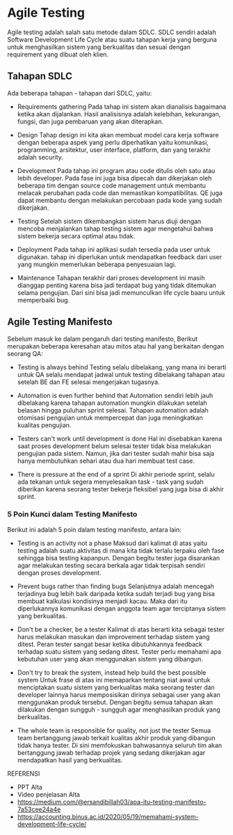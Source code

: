 # Agile Testing

Agile testing adalah salah satu metode dalam SDLC. SDLC sendiri adalah Software Development Life Cycle atau suatu tahapan kerja yang berguna untuk menghasilkan sistem yang berkualitas dan sesuai dengan requirement yang dibuat oleh klien.

## Tahapan SDLC

Ada beberapa tahapan - tahapan dari SDLC, yaitu:

- Requirements gathering
  Pada tahap ini sistem akan dianalisis bagaimana ketika akan dijalankan. Hasil analisisnya adalah kelebihan, kekurangan, fungsi, dan juga pembaruan yang akan diterapkan.

- Design
  Tahap design ini kita akan membuat model cara kerja software dengan beberapa aspek yang perlu diperhatikan yaitu komunikasi, programming, arsitektur, user interface, platform, dan yang terakhir adalah security.

- Development
  Pada tahap ini program atau code ditulis oleh satu atau lebih developer. Pada fase ini juga bisa dipecah dan dikerjakan oleh beberapa tim dengan source code management untuk membantu melacak perubahan pada code dan memastikan kompatibilitas. QE juga dapat membantu dengan melakukan percobaan pada kode yang sudah dikerjakan.

- Testing
  Setelah sistem dikembangkan sistem harus diuji dengan mencoba menjalankan tahap testing sistem agar mengetahui bahwa sistem bekerja secara optimal atau tidak.

- Deployment
  Pada tahap ini aplikasi sudah tersedia pada user untuk digunakan. tahap ini diperlukan untuk mendapatkan feedback dari user yang mungkin memerlukan beberapa penyesuaian lagi.

- Maintenance
  Tahapan terakhir dari proses development ini masih dianggap penting karena bisa jadi terdapat bug yang tidak ditemukan selama pengujian. Dari sini bisa jadi memunculkan life cycle baaru untuk memperbaiki bug.

## Agile Testing Manifesto

Sebelum masuk ke dalam pengaruh dari testing manifesto, Berikut merupakan beberapa keresahan atau mitos atau hal yang berkaitan dengan seorang QA:

- Testing is always behind
  Testing selalu dibelakang, yang mana ini berarti untuk QA selalu mendapat jadwal untuk testing dibelakang tahapan atau setelah BE dan FE selesai mengerjakan tugasnya.

- Automation is even further behind that
  Automation sendiri lebih jauh dibelakang karena tahapan automation mungkin dilakukan setelah belasan hingga puluhan sprint selesai. Tahapan automation adalah otomisasi pengujian untuk mempercepat dan juga meningkatkan kualitas pengujian.

- Testers can't work until development is done
  Hal ini disebabkan karena saat proses development belum selesai tester tidak bisa melakukan pengujian pada sistem. Namun, jika dari tester sudah mahir bisa saja hanya membutuhkan sehari atau dua hari membuat test case.

- There is pressure at the end of a sprint
  Di akhir periode sprint, selalu ada tekanan untuk segera menyelesaikan task - task yang sudah diberikan karena seorang tester bekerja fleksibel yang juga bisa di akhir sprint.

### 5 Poin Kunci dalam Testing Manifesto

Berikut ini adalah 5 poin dalam testing manifesto, antara lain:

- Testing is an activity not a phase
  Maksud dari kalimat di atas yaitu testing adalah suatu aktivitas di mana kita tidak terlalu terpaku oleh fase sehingga bisa testing kapanpun. Dengan begitu tester juga disarankan agar melakukan testing secara berkala agar tidak terpisah sendiri dengan proses development.

- Prevent bugs rather than finding bugs
  Selanjutnya adalah mencegah terjadinya bug lebih baik daripada ketika sudah terjadi bug yang bisa membuat kalkulasi kondisinya menjadi kacau. Maka dari itu diperlukannya komunikasi dengan anggota team agar terciptanya sistem yang berkualitas.

- Don't be a checker, be a tester
  Kalimat di atas berarti kita sebagai tester harus melakukan masukan dan improvement terhadap sistem yang ditest. Peran tester sangat besar ketika dibutuhkannya feedback terhadap suatu sistem yang sedang ditest. Tester perlu memahami apa kebutuhan user yang akan menggunakan sistem yang dibangun.

- Don't try to break the system, instead help build the best possible system
  Untuk frase di atas ini memaparkan tentang niat awal untuk menciptakan suatu sistem yang berkualitas maka seorang tester dan developer lainnya harus memposisikan dirinya sebagai user yang akan menggunakan produk tersebut. Dengan begitu semua tahapan akan dilakukan dengan sungguh - sungguh agar menghasilkan produk yang berkualitas.

- The whole team is responsible for quality, not just the tester
  Semua team bertanggung jawab terkait kualitas akhir produk yang dibangun tidak hanya tester. Di sini memfokuskan bahwasannya seluruh tim akan bertanggung jawab terhadap projek yang sedang dikerjakan agar mendapatkan hasil yang berkualitas.

REFERENSI

- PPT Alta
- Video penjelasan Alta
- https://medium.com/@ersandibillah03/apa-itu-testing-manifesto-7a53cee24a4e
- https://accounting.binus.ac.id/2020/05/19/memahami-system-development-life-cycle/

